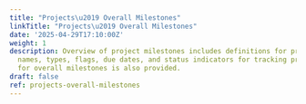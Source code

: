 ```yaml
---
title: "Projects\u2019 Overall Milestones"
linkTitle: "Projects\u2019 Overall Milestones"
date: '2025-04-29T17:10:00Z'
weight: 1
description: Overview of project milestones includes definitions for projects, milestone
  names, types, flags, due dates, and status indicators for tracking progress. A template
  for overall milestones is also provided.
draft: false
ref: projects-overall-milestones
---
```


